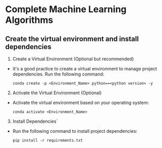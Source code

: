 # Complete Machine Learning Algorithms

## Create the virtual environment and install dependencies

1. Create a Virtual Environment (Optional but recommended)

- It's a good practice to create a virtual environment to manage project dependencies. Run the following command:
  ```
  conda create -p <Environment_Name> python==<python version> -y
  ```

2. Activate the Virtual Environment (Optional)

- Activate the virtual environment based on your operating system:
  ```
  conda activate <Environment_Name>
  ```

3. Install Dependencies`

- Run the following command to install project dependencies:
  ```
  pip install -r requirements.txt
  ```
